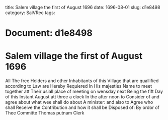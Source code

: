 title: Salem village the first of August 1696
date: 1696-08-01
slug: d1e8498
category: SalVRec
tags: 




# Document: d1e8498


# Salem village the first of August 1696

All The free Holders and other Inhabitants of this Village that are quallified according to Law are Hereby Requiered In His majesties Name to meet together att Their usiall place of meeting on wensday next Being the fift Day of this Instant August att three a clock In the after noon to Consider of and agree about what wee shall do about A minister: and also to Agree who shall Receive the Contribution and how it shall be Disposed of: By ordor of Thee Committe  Thomas putnam Clerk
